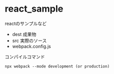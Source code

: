 # react_sample
reactのサンプルなど

- dest 成果物
- src 実際のソース
- webpack.config.js


コンパイルコマンド
```
npx webpack --mode development (or production)
```
